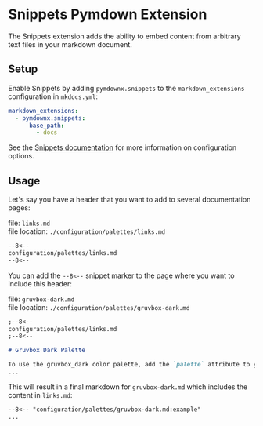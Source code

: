 # Snippets Pymdown Extension 

The Snippets extension adds the ability to embed content from arbitrary text files in your markdown document.  

## Setup

Enable Snippets by adding `pymdownx.snippets` to the `markdown_extensions` configuration in `mkdocs.yml`:

```yaml
markdown_extensions:
  - pymdownx.snippets:
      base_path: 
        - docs
```

See the [Snippets documentation][Snippets] for more information on configuration options.

  [Snippets]: https://facelessuser.github.io/pymdown-extensions/extensions/snippets/
  

## Usage

Let's say you have a header that you want to add to several documentation pages: 

file: `links.md`  
file location: `./configuration/palettes/links.md`  
```markdown
--8<--
configuration/palettes/links.md
--8<--
```

You can add the `--8<--` snippet marker to the page where you want to include this header:  

file: `gruvbox-dark.md`  
file location: `./configuration/palettes/gruvbox-dark.md`  
```markdown
;--8<--
configuration/palettes/links.md
;--8<--

# Gruvbox Dark Palette

To use the gruvbox_dark color palette, add the `palette` attribute to your theme configuration in `mkdocs.yml`:
...
```

This will result in a final markdown for `gruvbox-dark.md` which includes the content in `links.md`: 

```markdown
--8<-- "configuration/palettes/gruvbox-dark.md:example"
...
```
